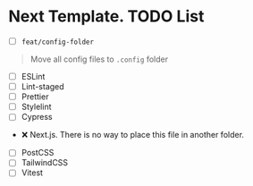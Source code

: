 # Next Template. TODO List

- [ ] ``feat/config-folder``
> Move all config files to ``.config`` folder
  - [ ] ESLint
  - [ ] Lint-staged
  - [ ] Prettier
  - [ ] Stylelint
  - [ ] Cypress
  - ❌ Next.js. There is no way to place this file in another folder.
  - [ ] PostCSS
  - [ ] TailwindCSS
  - [ ] Vitest
